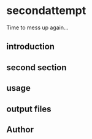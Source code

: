 # secondattempt
Time to mess up again...
## introduction

## second section  

## usage  

## output files  

## Author
